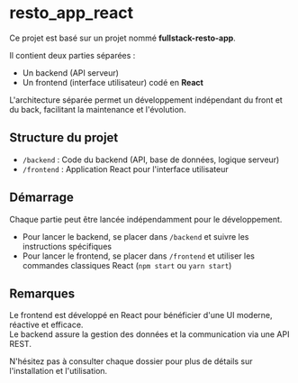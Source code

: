 # resto_app_react

Ce projet est basé sur un projet nommé **fullstack-resto-app**.

Il contient deux parties séparées :

- Un backend (API serveur)  
- Un frontend (interface utilisateur) codé en **React**

L'architecture séparée permet un développement indépendant du front et du back, facilitant la maintenance et l'évolution.

## Structure du projet

- `/backend` : Code du backend (API, base de données, logique serveur)  
- `/frontend` : Application React pour l'interface utilisateur  

## Démarrage

Chaque partie peut être lancée indépendamment pour le développement.

- Pour lancer le backend, se placer dans `/backend` et suivre les instructions spécifiques  
- Pour lancer le frontend, se placer dans `/frontend` et utiliser les commandes classiques React (`npm start` ou `yarn start`)

## Remarques

Le frontend est développé en React pour bénéficier d'une UI moderne, réactive et efficace.  
Le backend assure la gestion des données et la communication via une API REST.

N'hésitez pas à consulter chaque dossier pour plus de détails sur l'installation et l'utilisation.